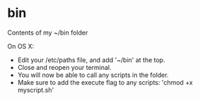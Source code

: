 # bin
Contents of my ~/bin folder

On OS X:
* Edit your /etc/paths file, and add '~/bin' at the top.
* Close and reopen your terminal.
* You will now be able to call any scripts in the folder.
* Make sure to add the execute flag to any scripts:  'chmod +x myscript.sh'
